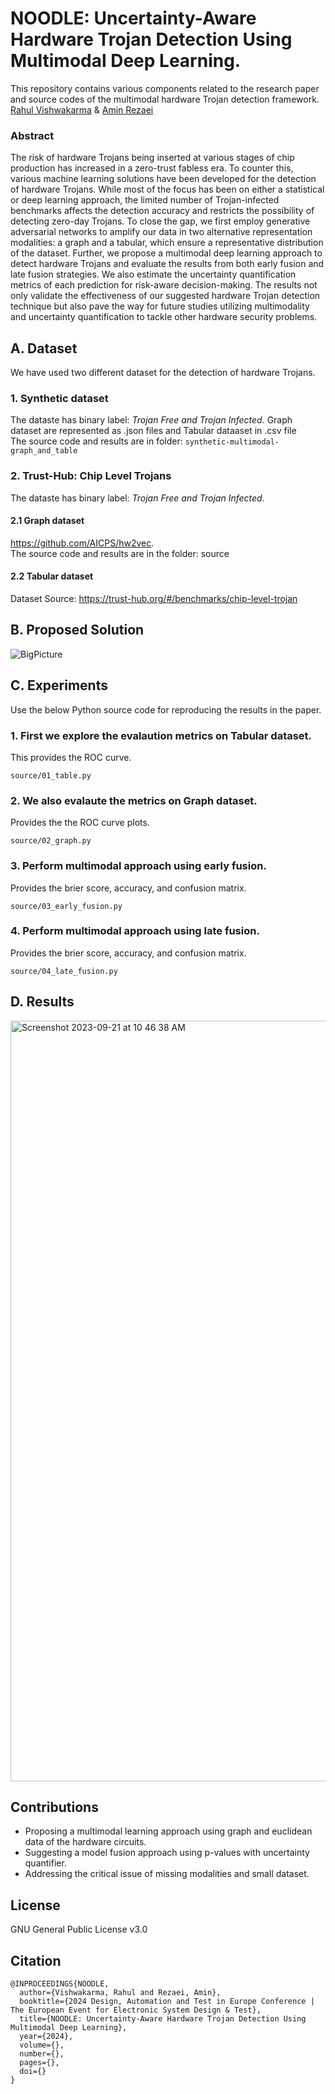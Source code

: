 # NOODLE: Uncertainty-Aware Hardware Trojan Detection Using Multimodal Deep Learning. 
This repository contains various components related to the research paper and source codes of the multimodal hardware Trojan detection framework.  </br>
[Rahul Vishwakarma](https://github.com/rahvis) & [Amin Rezaei](https://github.com/r3zaei) </br>
### Abstract

The risk of hardware Trojans being inserted at various stages of chip production has increased in a zero-trust fabless era. To counter this, various machine learning solutions have been developed for the detection of hardware Trojans. While most of the focus has been on either a statistical or deep learning approach, the limited number of Trojan-infected benchmarks affects the detection accuracy and restricts the possibility of detecting zero-day Trojans. To close the gap, we first employ generative adversarial networks to amplify our data in two alternative representation modalities: a graph and a tabular, which ensure a representative distribution of the dataset. Further, we propose a multimodal deep learning approach to detect hardware Trojans and evaluate the results from both early fusion and late fusion strategies. We also estimate the uncertainty quantification metrics of each prediction for risk-aware decision-making. The results not only validate the effectiveness of our suggested hardware Trojan detection technique but also pave the way for future studies utilizing multimodality and uncertainty quantification to tackle other hardware security problems.

## A. Dataset 
We have used two different dataset for the detection of hardware Trojans. 
### 1. Synthetic dataset
The dataste has binary label: _Trojan Free and Trojan Infected_. 
Graph dataset are represented as .json files and Tabular dataaset in .csv file <br>
The source code and results are in folder: ```synthetic-multimodal-graph_and_table```
### 2. Trust-Hub:  Chip Level Trojans 
The dataste has binary label: _Trojan Free and Trojan Infected_. <br>
#### 2.1 Graph dataset 
https://github.com/AICPS/hw2vec. <br>
The source code and results are in the folder: source
#### 2.2 Tabular dataset
Dataset Source: https://trust-hub.org/#/benchmarks/chip-level-trojan

## B. Proposed Solution 

![BigPicture](https://github.com/rahvis/DATE2024/assets/64368687/6822ba20-e9e0-4b66-b7e0-b0fdf30fe81e)

## C. Experiments
Use the below Python source code for reproducing the results in the paper. 

### 1. First we explore the evalaution metrics on Tabular dataset. 
This provides the ROC curve.
```
source/01_table.py
```

### 2. We also evalaute the metrics on Graph dataset. 
Provides the the ROC curve plots.
```
source/02_graph.py
```
### 3. Perform multimodal approach using early fusion.
Provides the brier score, accuracy, and confusion matrix. 
```
source/03_early_fusion.py
```
### 4. Perform multimodal approach using late fusion.
Provides the brier score, accuracy, and confusion matrix. 
```
source/04_late_fusion.py
```

## D. Results
<img width="1217" alt="Screenshot 2023-09-21 at 10 46 38 AM" src="https://github.com/rahvis/DATE2024/assets/64368687/9eff7212-be20-42e9-a723-c338ae07749c">

## Contributions
- Proposing a multimodal learning approach using graph and euclidean data of the hardware circuits.
- Suggesting a model fusion approach using p-values with uncertainty quantifier.
- Addressing the critical issue of missing modalities and small dataset. 

## License
GNU General Public License v3.0

## Citation
```
@INPROCEEDINGS{NOODLE,
  author={Vishwakarma, Rahul and Rezaei, Amin},
  booktitle={2024 Design, Automation and Test in Europe Conference | The European Event for Electronic System Design & Test}, 
  title={NOODLE: Uncertainty-Aware Hardware Trojan Detection Using Multimodal Deep Learning}, 
  year={2024},
  volume={},
  number={},
  pages={},
  doi={}
}

